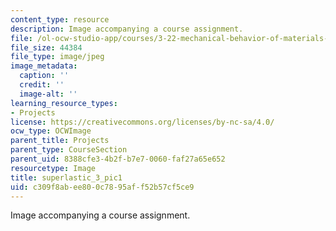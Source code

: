 ```yaml
---
content_type: resource
description: Image accompanying a course assignment.
file: /ol-ocw-studio-app/courses/3-22-mechanical-behavior-of-materials-spring-2008/c309f8abee800c7895aff52b57cf5ce9_superlastic_3_pic1.jpg
file_size: 44384
file_type: image/jpeg
image_metadata:
  caption: ''
  credit: ''
  image-alt: ''
learning_resource_types:
- Projects
license: https://creativecommons.org/licenses/by-nc-sa/4.0/
ocw_type: OCWImage
parent_title: Projects
parent_type: CourseSection
parent_uid: 8388cfe3-4b2f-b7e7-0060-faf27a65e652
resourcetype: Image
title: superlastic_3_pic1
uid: c309f8ab-ee80-0c78-95af-f52b57cf5ce9
---
```

Image accompanying a course assignment.
